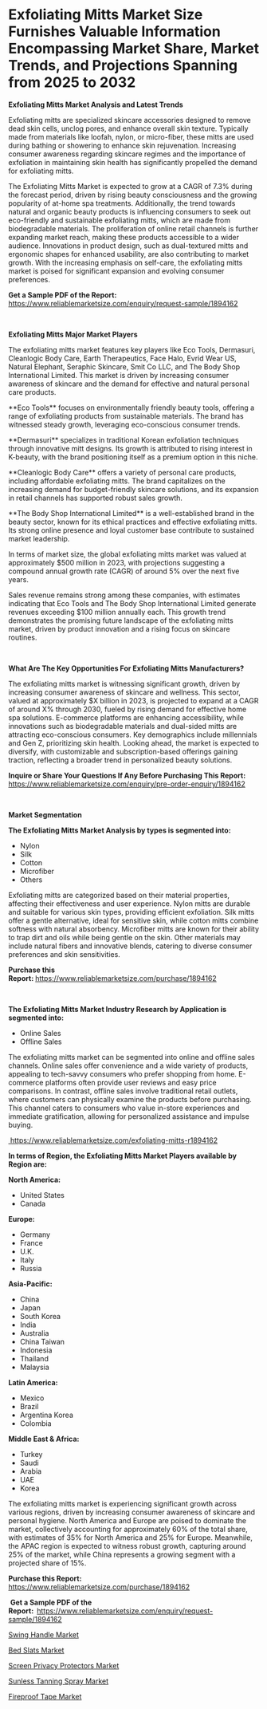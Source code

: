 <p><h1>Exfoliating Mitts Market Size Furnishes Valuable Information Encompassing Market Share, Market Trends, and Projections Spanning from 2025 to 2032</h1></p><p><strong>Exfoliating Mitts Market Analysis and Latest Trends</strong></p>
<p><p>Exfoliating mitts are specialized skincare accessories designed to remove dead skin cells, unclog pores, and enhance overall skin texture. Typically made from materials like loofah, nylon, or micro-fiber, these mitts are used during bathing or showering to enhance skin rejuvenation. Increasing consumer awareness regarding skincare regimes and the importance of exfoliation in maintaining skin health has significantly propelled the demand for exfoliating mitts.</p><p>The Exfoliating Mitts Market is expected to grow at a CAGR of 7.3% during the forecast period, driven by rising beauty consciousness and the growing popularity of at-home spa treatments. Additionally, the trend towards natural and organic beauty products is influencing consumers to seek out eco-friendly and sustainable exfoliating mitts, which are made from biodegradable materials. The proliferation of online retail channels is further expanding market reach, making these products accessible to a wider audience. Innovations in product design, such as dual-textured mitts and ergonomic shapes for enhanced usability, are also contributing to market growth. With the increasing emphasis on self-care, the exfoliating mitts market is poised for significant expansion and evolving consumer preferences.</p></p>
<p><strong>Get a Sample PDF of the Report:&nbsp;</strong> <a href="https://www.reliablemarketsize.com/enquiry/request-sample/1894162?utm_campaign=1991&utm_medium=2&utm_source=Github&utm_content=ia&utm_term=05042025&utm_id=exfoliating-mitts">https://www.reliablemarketsize.com/enquiry/request-sample/1894162</a></p>
<p>&nbsp;</p>
<p><strong>Exfoliating Mitts Major Market Players</strong></p>
<p><p>The exfoliating mitts market features key players like Eco Tools, Dermasuri, Cleanlogic Body Care, Earth Therapeutics, Face Halo, Evrid Wear US, Natural Elephant, Seraphic Skincare, Smit Co LLC, and The Body Shop International Limited. This market is driven by increasing consumer awareness of skincare and the demand for effective and natural personal care products.</p><p>**Eco Tools** focuses on environmentally friendly beauty tools, offering a range of exfoliating products from sustainable materials. The brand has witnessed steady growth, leveraging eco-conscious consumer trends.</p><p>**Dermasuri** specializes in traditional Korean exfoliation techniques through innovative mitt designs. Its growth is attributed to rising interest in K-beauty, with the brand positioning itself as a premium option in this niche.</p><p>**Cleanlogic Body Care** offers a variety of personal care products, including affordable exfoliating mitts. The brand capitalizes on the increasing demand for budget-friendly skincare solutions, and its expansion in retail channels has supported robust sales growth.</p><p>**The Body Shop International Limited** is a well-established brand in the beauty sector, known for its ethical practices and effective exfoliating mitts. Its strong online presence and loyal customer base contribute to sustained market leadership.</p><p>In terms of market size, the global exfoliating mitts market was valued at approximately $500 million in 2023, with projections suggesting a compound annual growth rate (CAGR) of around 5% over the next five years.</p><p>Sales revenue remains strong among these companies, with estimates indicating that Eco Tools and The Body Shop International Limited generate revenues exceeding $100 million annually each. This growth trend demonstrates the promising future landscape of the exfoliating mitts market, driven by product innovation and a rising focus on skincare routines.</p></p>
<p>&nbsp;</p>
<p><strong>What Are The Key Opportunities For Exfoliating Mitts Manufacturers?</strong></p>
<p><p>The exfoliating mitts market is witnessing significant growth, driven by increasing consumer awareness of skincare and wellness. This sector, valued at approximately $X billion in 2023, is projected to expand at a CAGR of around X% through 2030, fueled by rising demand for effective home spa solutions. E-commerce platforms are enhancing accessibility, while innovations such as biodegradable materials and dual-sided mitts are attracting eco-conscious consumers. Key demographics include millennials and Gen Z, prioritizing skin health. Looking ahead, the market is expected to diversify, with customizable and subscription-based offerings gaining traction, reflecting a broader trend in personalized beauty solutions.</p></p>
<p><strong>Inquire or Share Your Questions If Any Before Purchasing This Report:</strong> <a href="https://www.reliablemarketsize.com/enquiry/pre-order-enquiry/1894162?utm_campaign=1991&utm_medium=2&utm_source=Github&utm_content=ia&utm_term=05042025&utm_id=exfoliating-mitts">https://www.reliablemarketsize.com/enquiry/pre-order-enquiry/1894162</a></p>
<p>&nbsp;</p>
<p><strong>Market Segmentation</strong></p>
<p><strong>The Exfoliating Mitts Market Analysis by types is segmented into:</strong></p>
<p><ul><li>Nylon</li><li>Silk</li><li>Cotton</li><li>Microfiber</li><li>Others</li></ul></p>
<p><p>Exfoliating mitts are categorized based on their material properties, affecting their effectiveness and user experience. Nylon mitts are durable and suitable for various skin types, providing efficient exfoliation. Silk mitts offer a gentle alternative, ideal for sensitive skin, while cotton mitts combine softness with natural absorbency. Microfiber mitts are known for their ability to trap dirt and oils while being gentle on the skin. Other materials may include natural fibers and innovative blends, catering to diverse consumer preferences and skin sensitivities.</p></p>
<p><strong>Purchase this Report:&nbsp;</strong><a href="https://www.reliablemarketsize.com/purchase/1894162?utm_campaign=1991&utm_medium=2&utm_source=Github&utm_content=ia&utm_term=05042025&utm_id=exfoliating-mitts">https://www.reliablemarketsize.com/purchase/1894162</a></p>
<p>&nbsp;</p>
<p><strong>The Exfoliating Mitts Market Industry Research by Application is segmented into:</strong></p>
<p><ul><li>Online Sales</li><li>Offline Sales</li></ul></p>
<p><p>The exfoliating mitts market can be segmented into online and offline sales channels. Online sales offer convenience and a wide variety of products, appealing to tech-savvy consumers who prefer shopping from home. E-commerce platforms often provide user reviews and easy price comparisons. In contrast, offline sales involve traditional retail outlets, where customers can physically examine the products before purchasing. This channel caters to consumers who value in-store experiences and immediate gratification, allowing for personalized assistance and impulse buying.</p></p>
<p><a href="https://www.reliablemarketsize.com/exfoliating-mitts-r1894162?utm_campaign=1991&utm_medium=2&utm_source=Github&utm_content=ia&utm_term=05042025&utm_id=exfoliating-mitts">&nbsp;https://www.reliablemarketsize.com/exfoliating-mitts-r1894162</a></p>
<p><strong>In terms of Region, the Exfoliating Mitts Market Players available by Region are:</strong></p>
<p>
    <p> <strong> North America: </strong>
        <ul>
            <li>United States</li>
            <li>Canada</li>
        </ul>
        </p> 
    <p> <strong> Europe: </strong>
        <ul>
            <li>Germany</li>
            <li>France</li>
            <li>U.K.</li>
            <li>Italy</li>
            <li>Russia</li>
        </ul>
        </p> 
    <p> <strong> Asia-Pacific: </strong>
        <ul>
            <li>China</li>
            <li>Japan</li>
            <li>South Korea</li>
            <li>India</li>
            <li>Australia</li>
            <li>China Taiwan</li>
            <li>Indonesia</li>
            <li>Thailand</li>
            <li>Malaysia</li>
        </ul>
        </p> 
    <p> <strong> Latin America: </strong>
        <ul>
            <li>Mexico</li>
            <li>Brazil</li>
            <li>Argentina Korea</li>
            <li>Colombia</li>
        </ul>
        </p> 
    <p> <strong> Middle East & Africa: </strong>
        <ul>
            <li>Turkey</li>
            <li>Saudi</li>
            <li>Arabia</li>
            <li>UAE</li>
            <li>Korea</li>
        </ul>
    </p>
    </p>
<p><p>The exfoliating mitts market is experiencing significant growth across various regions, driven by increasing consumer awareness of skincare and personal hygiene. North America and Europe are poised to dominate the market, collectively accounting for approximately 60% of the total share, with estimates of 35% for North America and 25% for Europe. Meanwhile, the APAC region is expected to witness robust growth, capturing around 25% of the market, while China represents a growing segment with a projected share of 15%.</p></p>
<p><strong>Purchase this Report: </strong><a href="https://www.reliablemarketsize.com/purchase/1894162?utm_campaign=1991&utm_medium=2&utm_source=Github&utm_content=ia&utm_term=05042025&utm_id=exfoliating-mitts">https://www.reliablemarketsize.com/purchase/1894162</a></p>
<p>&nbsp;<strong>Get a Sample PDF of the Report:&nbsp;&nbsp;</strong><a href="https://www.reliablemarketsize.com/enquiry/request-sample/1894162?utm_campaign=1991&utm_medium=2&utm_source=Github&utm_content=ia&utm_term=05042025&utm_id=exfoliating-mitts">https://www.reliablemarketsize.com/enquiry/request-sample/1894162</a></p>
<p><strong></strong></p>
<p><p><a href="https://github.com/gfellcincot4/Market-Research-Report-List-1/blob/main/swing-handle-market.md?utm_campaign=1991&utm_medium=2&utm_source=Github&utm_content=ia&utm_term=05042025&utm_id=exfoliating-mitts">Swing Handle Market</a></p><p><a href="https://github.com/fallalenoswG/Market-Research-Report-List-1/blob/main/bed-slats-market.md?utm_campaign=1991&utm_medium=2&utm_source=Github&utm_content=ia&utm_term=05042025&utm_id=exfoliating-mitts">Bed Slats Market</a></p><p><a href="https://github.com/countpapajwp/Market-Research-Report-List-1/blob/main/screen-privacy-protectors-market.md?utm_campaign=1991&utm_medium=2&utm_source=Github&utm_content=ia&utm_term=05042025&utm_id=exfoliating-mitts">Screen Privacy Protectors Market</a></p><p><a href="https://github.com/YashRP12/Market-Research-Report-List-7/blob/main/sunless-tanning-spray-market.md?utm_campaign=1991&utm_medium=2&utm_source=Github&utm_content=ia&utm_term=05042025&utm_id=exfoliating-mitts">Sunless Tanning Spray Market</a></p><p><a href="https://github.com/wraggfomath/Market-Research-Report-List-1/blob/main/fireproof-tape-market.md?utm_campaign=1991&utm_medium=2&utm_source=Github&utm_content=ia&utm_term=05042025&utm_id=exfoliating-mitts">Fireproof Tape Market</a></p></p>